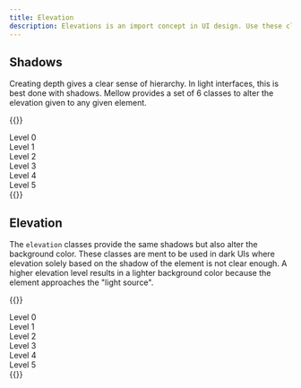 ```yaml
---
title: Elevation
description: Elevations is an import concept in UI design. Use these classes to create a visual hierarchy in your apps.
---
```


## Shadows

Creating depth gives a clear sense of hierarchy. In light interfaces, this is best done with shadows. Mellow provides a set of 6 classes to alter the elevation given to any given element.

{{<example>}}
<div class="grid grid-2 grid-sm-3 grid-lg-6 gap-4 p-4 bg-light">
  <div class="shadow-0 bg-white p-3">Level 0</div>
  <div class="shadow-1 bg-white p-3">Level 1</div>
  <div class="shadow-2 bg-white p-3">Level 2</div>
  <div class="shadow-3 bg-white p-3">Level 3</div>
  <div class="shadow-4 bg-white p-3">Level 4</div>
  <div class="shadow-5 bg-white p-3">Level 5</div>
</div>
{{</example>}}

## Elevation

The `elevation` classes provide the same shadows but also alter the background color. These classes are ment to be used in dark UIs where elevation solely based on the shadow of the element is not clear enough. A higher elevation level results in a lighter background color because the element approaches the "light source".

{{<example>}}
<div class="grid grid-2 grid-sm-3 grid-lg-6 gap-4 p-4 bg-dark">
  <div class="elevation-0 p-3 text-white">Level 0</div>
  <div class="elevation-1 p-3 text-white">Level 1</div>
  <div class="elevation-2 p-3 text-white">Level 2</div>
  <div class="elevation-3 p-3 text-white">Level 3</div>
  <div class="elevation-4 p-3 text-white">Level 4</div>
  <div class="elevation-5 p-3 text-white">Level 5</div>
</div>
{{</example>}}
